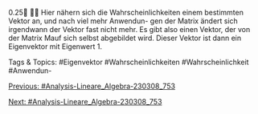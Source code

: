 0.25

Hier nähern sich die Wahrscheinlichkeiten einem bestimmten Vektor an, und nach viel mehr Anwendun-
gen der Matrix ändert sich irgendwann der Vektor fast nicht mehr. Es gibt also einen Vektor, der von
der Matrix Mauf sich selbst abgebildet wird. Dieser Vektor ist dann ein Eigenvektor mit Eigenwert 1.

   Tags & Topics:
   #Eigenvektor
   #Wahrscheinlichkeiten
   #Wahrscheinlichkeit
   #Anwendun-

[Previous: #Analysis-Lineare_Algebra-230308_753](Analysis-Lineare_Algebra-230308_753.md)

[Next: #Analysis-Lineare_Algebra-230308_753](Analysis-Lineare_Algebra-230308_753.md)